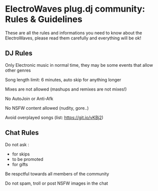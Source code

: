 ElectroWaves plug.dj community: Rules & Guidelines
=========

These are all the rules and informations you need to know about the ElectroWaves, please read them carefully and everything will be ok! 


DJ Rules
----
Only Electronic music in normal time, they may be some events that allow other genres

Song length limit: 6 minutes, auto skip for anything longer

Mixes are not allowed (mashups and remixes are not mixes!)

No AutoJoin or Anti-Afk

No NSFW content allowed (nudity, gore..)

Avoid overplayed songs (list: https://git.io/vKBj2)


Chat Rules
----
Do not ask :
- for skips
- to be promoted
- for gifts

Be respctful towards all members of the community

Do not spam, troll or post NSFW images in the chat


